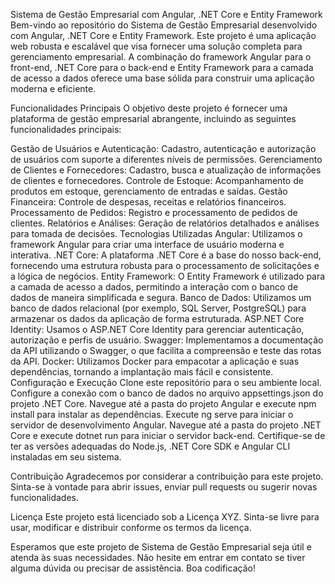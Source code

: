 Sistema de Gestão Empresarial com Angular, .NET Core e Entity Framework
Bem-vindo ao repositório do Sistema de Gestão Empresarial desenvolvido com Angular, .NET Core e Entity Framework. Este projeto é uma aplicação web robusta e escalável que visa fornecer uma solução completa para gerenciamento empresarial. A combinação do framework Angular para o front-end, .NET Core para o back-end e Entity Framework para a camada de acesso a dados oferece uma base sólida para construir uma aplicação moderna e eficiente.

Funcionalidades Principais
O objetivo deste projeto é fornecer uma plataforma de gestão empresarial abrangente, incluindo as seguintes funcionalidades principais:

Gestão de Usuários e Autenticação: Cadastro, autenticação e autorização de usuários com suporte a diferentes níveis de permissões.
Gerenciamento de Clientes e Fornecedores: Cadastro, busca e atualização de informações de clientes e fornecedores.
Controle de Estoque: Acompanhamento de produtos em estoque, gerenciamento de entradas e saídas.
Gestão Financeira: Controle de despesas, receitas e relatórios financeiros.
Processamento de Pedidos: Registro e processamento de pedidos de clientes.
Relatórios e Análises: Geração de relatórios detalhados e análises para tomada de decisões.
Tecnologias Utilizadas
Angular: Utilizamos o framework Angular para criar uma interface de usuário moderna e interativa.
.NET Core: A plataforma .NET Core é a base do nosso back-end, fornecendo uma estrutura robusta para o processamento de solicitações e a lógica de negócios.
Entity Framework: O Entity Framework é utilizado para a camada de acesso a dados, permitindo a interação com o banco de dados de maneira simplificada e segura.
Banco de Dados: Utilizamos um banco de dados relacional (por exemplo, SQL Server, PostgreSQL) para armazenar os dados da aplicação de forma estruturada.
ASP.NET Core Identity: Usamos o ASP.NET Core Identity para gerenciar autenticação, autorização e perfis de usuário.
Swagger: Implementamos a documentação da API utilizando o Swagger, o que facilita a compreensão e teste das rotas da API.
Docker: Utilizamos Docker para empacotar a aplicação e suas dependências, tornando a implantação mais fácil e consistente.
Configuração e Execução
Clone este repositório para o seu ambiente local.
Configure a conexão com o banco de dados no arquivo appsettings.json do projeto .NET Core.
Navegue até a pasta do projeto Angular e execute npm install para instalar as dependências.
Execute ng serve para iniciar o servidor de desenvolvimento Angular.
Navegue até a pasta do projeto .NET Core e execute dotnet run para iniciar o servidor back-end.
Certifique-se de ter as versões adequadas do Node.js, .NET Core SDK e Angular CLI instaladas em seu sistema.

Contribuição
Agradecemos por considerar a contribuição para este projeto. Sinta-se à vontade para abrir issues, enviar pull requests ou sugerir novas funcionalidades.

Licença
Este projeto está licenciado sob a Licença XYZ. Sinta-se livre para usar, modificar e distribuir conforme os termos da licença.

Esperamos que este projeto de Sistema de Gestão Empresarial seja útil e atenda às suas necessidades. Não hesite em entrar em contato se tiver alguma dúvida ou precisar de assistência. Boa codificação!
